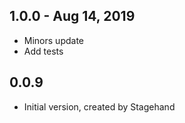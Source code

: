 ## 1.0.0 - Aug 14, 2019

- Minors update
- Add tests

## 0.0.9

- Initial version, created by Stagehand
